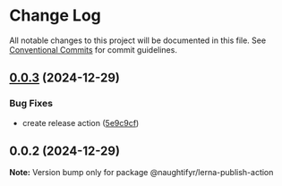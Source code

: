 # Change Log

All notable changes to this project will be documented in this file.
See [Conventional Commits](https://conventionalcommits.org) for commit guidelines.

## [0.0.3](https://github.com/naughtifyr/lerna-publish-action/compare/v0.0.2...v0.0.3) (2024-12-29)


### Bug Fixes

* create release action ([5e9c9cf](https://github.com/naughtifyr/lerna-publish-action/commit/5e9c9cf18634213dba14526614737271bd308ca9))





## 0.0.2 (2024-12-29)

**Note:** Version bump only for package @naughtifyr/lerna-publish-action
